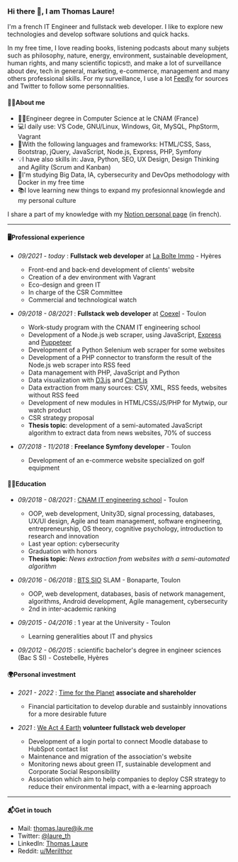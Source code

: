 ### Hi there 👋, I am Thomas Laure!

I'm a french IT Engineer and fullstack web developer. I like to explore new technologies and develop software solutions and quick hacks.

In my free time, I love reading books, listening podcasts about many subjets such as philosophy, nature, energy, environment, sustainable development, human rights, and many scientific topics🤓, and make a lot of surveillance about dev, tech in general, marketing, e-commerce, management and many others professional skills.
For my surveillance, I use a lot [Feedly](https://feedly.com) for sources and Twitter to follow some personnalities.

#### 🐱‍💻About me
- 👨‍🎓Engineer degree in Computer Science at le CNAM (France)
- 💻I daily use: VS Code, GNU/Linux, Windows, Git, MySQL, PhpStorm, Vagrant
- 🧰With the following languages and frameworks: HTML/CSS, Sass, Bootstrap, jQuery, JavaScript, Node.js, Express, PHP, Symfony
- 💡I have also skills in: Java, Python, SEO, UX Design, Design Thinking and Agility (Scrum and Kanban)
- 🌱I'm studying Big Data, IA, cybersecurity and DevOps methodology with Docker in my free time
- 📚I love learning new things to expand my profesionnal knowlegde and my personal culture

I share a part of my knowledge with my [Notion personal page](https://www.notion.so/thomaslaure/Cours-90dd3c4539aa454db265b246eafc46d2) (in french).

---

#### 🖥️Professional experience

- *09/2021 - today* : **Fullstack web developer** at [La Boîte Immo](https://www.la-boite-immo.com/) - Hyères
  - Front-end and back-end development of clients' website
  - Creation of a dev environment with Vagrant
  - Eco-design and green IT
  - In charge of the CSR Committee
  - Commercial and technological watch

- *09/2018 - 08/2021* : **Fullstack web developer** at [Coexel](https://www.coexel.com/) - Toulon
  - Work-study program with the CNAM IT engineering school
  - Development of a Node.js web scraper, using JavaScript, [Express](https://expressjs.com/) and [Puppeteer](https://developers.google.com/web/tools/puppeteer/)
  - Development of a Python Selenium web scraper for some websites
  - Development of a PHP connector to transform the result of the Node.js web scraper into RSS feed
  - Data management with PHP, JavaScript and Python
  - Data visualization with [D3.js](https://d3js.org/) and [Chart.js](https://www.chartjs.org/)
  - Data extraction from many sources: CSV, XML, RSS feeds, websites without RSS feed
  - Development of new modules in HTML/CSS/JS/PHP for Mytwip, our watch product
  - CSR strategy proposal
  - **Thesis topic**: development of a semi-automated JavaScript algorithm to extract data from news websites, 70% of success

- *07/2018 - 11/2018* : **Freelance Symfony developer** - Toulon
  - Development of an e-commerce website specialized on golf equipment

#### 👨‍🎓Education

- *09/2018 - 08/2021* : [CNAM IT engineering school](https://formation.cnam.fr/rechercher-par-discipline/ingenieur-e-informatique-et-multimedia-technologies-du-jeu-video-et-systemes-interactifs-1275873.kjsp) - Toulon
  - OOP, web development, Unity3D, signal processing, databases, UX/UI design, Agile and team management, software engineering, entrepreneurship, OS theory, cognitive psychology, introduction to research and innovation
  - Last year option: cybersecurity
  - Graduation with honors
  - **Thesis topic**: *News extraction from websites with a semi-automated algorithm*

- *09/2016 - 06/2018* : [BTS SIO](https://bts-sio.lyc-bonaparte.fr/) SLAM - Bonaparte, Toulon
  - OOP, web development, databases, basis of network management, algorithms, Android development, Agile management, cybersecurity
  - 2nd in inter-academic ranking

- *09/2015 - 04/2016* : 1 year at the University - Toulon
  - Learning generalities about IT and physics

- *09/2012 - 06/2015* : scientific bachelor's degree in engineer sciences (Bac S SI) - Costebelle, Hyères

#### 🌍Personal investment

- *2021 - 2022* : [Time for the Planet](https://www.time-planet.com/en) **associate and shareholder**
  - Financial particitation to develop durable and sustainbly innovations for a more desirable future

- *2021* : [We Act 4 Earth](https://weact4earth.fr/) **volunteer fullstack web developer**
  - Development of a login portal to connect Moodle database to HubSpot contact list
  - Maintenance and migration of the association's website
  - Monitoring news about green IT, sustainable development and Corporate Social Responsibility
  - Association which aim to help companies to deploy CSR strategy to reduce their environmental impact, with a e-learning approach

---

#### 📬Get in touch
- Mail: thomas.laure@ik.me
- Twitter: [@laure_th](https://twitter.com/laure_th)
- LinkedIn: [Thomas Laure](https://www.linkedin.com/in/thomas-laure-ingenieur-developpeur-web/)
- Reddit: [u/Merilthor](https://www.reddit.com/user/Merilthor)
